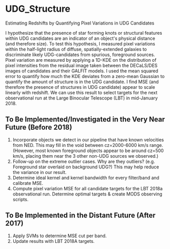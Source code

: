 # UDG_Structure
Estimating Redshifts by Quantifying Pixel Variations in UDG Candidates

I hypothesize that the presence of star forming knots or structural features within UDG candidates are an indicator of an object's physical distance (and therefore size). To test this hypothesis, I measured pixel variations within the half-light radius of diffuse, spatially-extended galaxies to discriminate likely UDG-candidates from spurious, foreground sources. Pixel variation are measured by applying a 1D-KDE on the distribution of pixel intensities from the residual image taken between the DECaLS/DES images of candidates and their GALFIT models. I used the mean squared error to quantify how much the KDE deviates from a zero-mean Gaussian to quantify the amount of structure is in the UDG candidate. I find MSE (and therefore the presence of structures in UDG candidate) appear to scale linearly with redshift. We can use this result to select targets for the next observational run at the Large Binocular Telescope (LBT) in mid-January 2018.


To Be Implemented/Investigated in the Very Near Future (Before 2018)
------------------------------------------------------
1. Incorporate objects we detect in our pipeline that have known velocities from NED. This may fill in the void between cz=2000-6000 km/s range. (However, most known foreground objects appear to be around cz=500 km/s, placing them near the 3 other non-UDG sources we observed.)
2. Follow-up on the extreme outlier cases. Why are they outliers? (e.g. Foreground star overlaid on background UDG?) This may help reduce the variance in our result.
3. Determine ideal kernel and kernel bandwidth for every filter/band and calibrate MSE.
4. Compute pixel variation MSE for all candidate targets for the LBT 2018a observational run. Determine optimal targets & create MODS observing scripts.



To Be Implemented in the Distant Future (After 2017)
---------------------------------------
1. Apply SVMs to determine MSE cut per band.
2. Update results with LBT 2018A targets.
